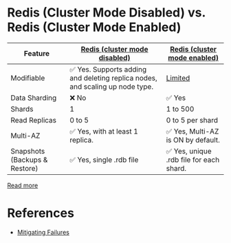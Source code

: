 # Redis (Cluster Mode Disabled) vs. Redis (Cluster Mode Enabled)

| Feature                       | [Redis (cluster mode disabled)](../../../3_DatabaseServices/In-Memory-DB/Redis/RedisLeaderFollowReplication.md) | [Redis (cluster mode enabled)](../../../3_DatabaseServices/In-Memory-DB/Redis/RedisCluster.md) |
|-------------------------------|-------------------------------------------------------------------------------------------------------------------------------------------|---------------------------------------------------------------------------------------------------------------------------|
| Modifiable                    | :white_check_mark: Yes. Supports adding and deleting replica nodes, and scaling up node type.                                             | [Limited](https://docs.aws.amazon.com/AmazonElastiCache/latest/red-ug/scaling-redis-cluster-mode-enabled.html)            |
| Data Sharding                 | :x: No                                                                                                                                    | :white_check_mark: Yes                                                                                                    |
| Shards                        | 1                                                                                                                                         | 1 to 500                                                                                                                  |
| Read Replicas                 | 0 to 5                                                                                                                                    | 0 to 5 per shard                                                                                                          |
| Multi-AZ                      | :white_check_mark: Yes, with at least 1 replica.                                                                                          | :white_check_mark: Yes, Multi-AZ is ON by default.                                                                        |
| Snapshots (Backups & Restore) | :white_check_mark: Yes, single .rdb file                                                                                                  | :white_check_mark: Yes, unique .rdb file for each shard.                                                                  |

[Read more](https://docs.aws.amazon.com/AmazonElastiCache/latest/red-ug/Replication.Redis-RedisCluster.html)

# References
- [Mitigating Failures](https://docs.aws.amazon.com/AmazonElastiCache/latest/red-ug/FaultTolerance.html)